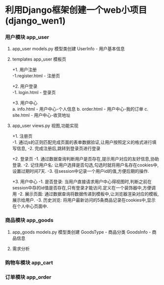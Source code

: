 # 利用Django框架创建一个web小项目(django_wen1) <br/>


### 用户模块			app_user
1. app_user models.py 模型类创建		UserInfo - 用户基本信息

2. templates app_user 模板页
	
	+1. 用户注册  <br/>
		-1.register.html - 注册页

	+2. 用户登录  <br/>
		-1. login.html  - 登录页

	+3. 用户中心  
		a. info.html - 用户中心-个人信息
		b. order.html - 用户中心-我的订单 
		c. site.html - 用户中心-收货地址 

3. app_user views.py 视图,功能实现

	+1. 注册页  <br/>
		-1. 通过js的正则匹配完成页面的表单数据验证,让用户按照定义的格式进行填写信息,
		-2. 完成注册后,跳转到登录页进行登录

	+2. 登录页
		-1. 通过数据查询判断用户是否存在,提示用户对应的友好信息,协助登录.
		-2. 记住用户名: 让用户选择是否勾选,勾选时就将用户名存在cookies中,设置过期时间7天.
		-3. 往session中记录一个用户id的值,方便后期的操作.

	+3. 用户中心
		-1. 是否登录: 当用户直接请求用户中心得视图时,判断之前在session中存的id值是否存在,只有登录才能访问.定义在一个装饰器中,方便调用
		-2. 展示页面: 通过数据查询将数据传递到模板中,让浏览器渲染对应的模板,展示给用户.
		-3. 历史浏览: 将用户最新访问的5条商品记录在cookies中,显示在个人中心页面中.

### 商品模块			app_goods
1. app_goods models.py 模型类创建		 	GoodsType - 商品分类   GoodsInfo - 商品信息

2. 需求分析

### 购物车模块		app_cart

### 订单模块			app_order
